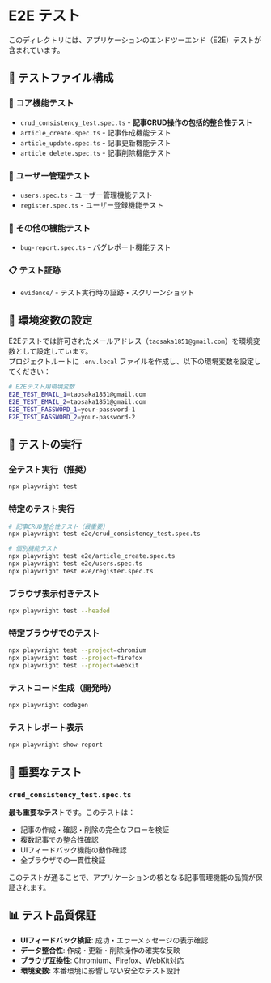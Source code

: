 # E2E テスト

このディレクトリには、アプリケーションのエンドツーエンド（E2E）テストが含まれています。

## 📁 テストファイル構成

### 🔧 **コア機能テスト**
- `crud_consistency_test.spec.ts` - **記事CRUD操作の包括的整合性テスト**
- `article_create.spec.ts` - 記事作成機能テスト
- `article_update.spec.ts` - 記事更新機能テスト
- `article_delete.spec.ts` - 記事削除機能テスト

### 👤 **ユーザー管理テスト**
- `users.spec.ts` - ユーザー管理機能テスト
- `register.spec.ts` - ユーザー登録機能テスト

### 🐛 **その他の機能テスト**
- `bug-report.spec.ts` - バグレポート機能テスト

### 📋 **テスト証跡**
- `evidence/` - テスト実行時の証跡・スクリーンショット

## 🔧 環境変数の設定

E2Eテストでは許可されたメールアドレス（`taosaka1851@gmail.com`）を環境変数として設定しています。  
プロジェクトルートに `.env.local` ファイルを作成し、以下の環境変数を設定してください：

```bash
# E2Eテスト用環境変数
E2E_TEST_EMAIL_1=taosaka1851@gmail.com
E2E_TEST_EMAIL_2=taosaka1851@gmail.com
E2E_TEST_PASSWORD_1=your-password-1
E2E_TEST_PASSWORD_2=your-password-2
```

## 🚀 テストの実行

### 全テスト実行（推奨）
```bash
npx playwright test
```

### 特定のテスト実行
```bash
# 記事CRUD整合性テスト（最重要）
npx playwright test e2e/crud_consistency_test.spec.ts

# 個別機能テスト
npx playwright test e2e/article_create.spec.ts
npx playwright test e2e/users.spec.ts
npx playwright test e2e/register.spec.ts
```

### ブラウザ表示付きテスト
```bash
npx playwright test --headed
```

### 特定ブラウザでのテスト
```bash
npx playwright test --project=chromium
npx playwright test --project=firefox
npx playwright test --project=webkit
```

### テストコード生成（開発時）
```bash
npx playwright codegen
```

### テストレポート表示
```bash
npx playwright show-report
```

## 🎯 重要なテスト

### `crud_consistency_test.spec.ts` 
**最も重要なテスト**です。このテストは：
- 記事の作成・確認・削除の完全なフローを検証
- 複数記事での整合性確認
- UIフィードバック機能の動作確認
- 全ブラウザでの一貫性検証

このテストが通ることで、アプリケーションの核となる記事管理機能の品質が保証されます。

## 📊 テスト品質保証

- **UIフィードバック検証**: 成功・エラーメッセージの表示確認
- **データ整合性**: 作成・更新・削除操作の確実な反映
- **ブラウザ互換性**: Chromium、Firefox、WebKit対応
- **環境変数**: 本番環境に影響しない安全なテスト設計